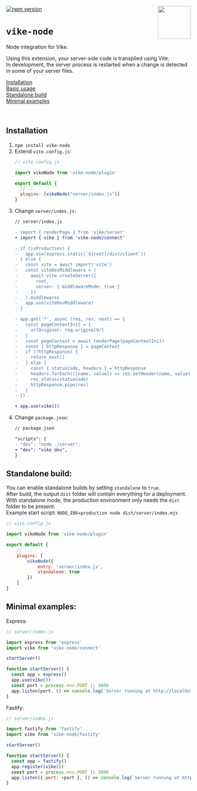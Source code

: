 <!-- WARNING: keep links absolute in this file so they work on NPM too -->

[<img src="https://vike.dev/vike-readme.svg" align="right" height="90">](https://vike.dev)
[![npm version](https://img.shields.io/npm/v/vike-node)](https://www.npmjs.com/package/vike-node)

# `vike-node`

Node integration for Vike.

Using this extension, your server-side code is transpiled using Vite.<br>
In development, the server process is restarted when a change is detected in some of your server files.

[Installation](#installation)  
[Basic usage](#basic-usage)  
[Standalone build](#standalone-build)  
[Minimal examples](#minimal-examples)  

<br/>


## Installation

1. `npm install vike-node`
2. Extend `vite.config.js`:
   ```js
   // vite.config.js

   import vikeNode from 'vike-node/plugin'

   export default {
     // ...
     plugins: [vikeNode("server/index.js")]
   }
   ```
3. Change `server/index.js`:
   ```diff
   // server/index.js

   - import { renderPage } from 'vike/server'
   + import { vike } from 'vike-node/connect'

   - if (isProduction) {
   -   app.use(express.static(`${root}/dist/client`))
   - } else {
   -   const vite = await import('vite')
   -   const viteDevMiddleware = (
   -     await vite.createServer({
   -       root,
   -       server: { middlewareMode: true }
   -     })
   -   ).middlewares
   -   app.use(viteDevMiddleware)
   - }

   - app.get('*', async (req, res, next) => {
   -   const pageContextInit = {
   -     urlOriginal: req.originalUrl
   -   }
   -   const pageContext = await renderPage(pageContextInit)
   -   const { httpResponse } = pageContext
   -   if (!httpResponse) {
   -     return next()
   -   } else {
   -     const { statusCode, headers } = httpResponse
   -     headers.forEach(([name, value]) => res.setHeader(name, value))
   -     res.status(statusCode)
   -     httpResponse.pipe(res)
   -   }
   - })

   + app.use(vike())

   ```
4. Change `package.json`:
   ```diff
   // package.json

   "scripts": {
   - "dev": "node ./server",
   + "dev": "vike dev",
   }
   ```

## Standalone build:

You can enable standalone builds by setting `standalone` to `true`.
<br>
After build, the output `dist` folder will contain everything for a deployment.
<br>
With standalone mode, the production environment only needs the `dist` folder to be present.
<br>
Example start script: `NODE_ENV=production node dist/server/index.mjs`

```js
// vite.config.js

import vikeNode from 'vike-node/plugin'

export default {
    // ...
    plugins: [
        vikeNode({
            entry: 'server/index.js',
            standalone: true
        })
    ]
}
```


## Minimal examples:

Express:
```js
// server/index.js

import express from 'express'
import vike from 'vike-node/connect'

startServer()

function startServer() {
  const app = express()
  app.use(vike())
  const port = process.env.PORT || 3000
  app.listen(port, () => console.log(`Server running at http://localhost:${port}`))
}
```

Fastify:
```js
// server/index.js

import fastify from 'fastify'
import vike from 'vike-node/fastify'

startServer()

function startServer() {
  const app = fastify()
  app.register(vike())
  const port = process.env.PORT || 3000
  app.listen({ port: +port }, () => console.log(`Server running at http://localhost:${port}`))
}
```

